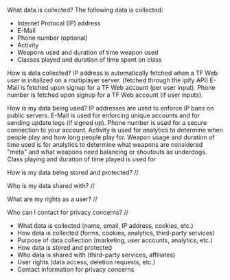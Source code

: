 What data is collected?
The following data is collected:
- Internet Protocal (IP) address
- E-Mail
- Phone number (optional)
- Activity
- Weapons used and duration of time weapon used
- Classes played and duration of time spent on class

How is data collected?
IP address is automatically fetched when a TF Web user is initalized on a multiplayer server. (fetched through the ipify API)
E-Mail is fetched upon signup for a TF Web account (per user input).
Phone number is fetched upon signup for a TF Web account (if user inputs).

How is my data being used?
IP addresses are used to enforce IP bans on public servers.
E-Mail is used for enforcing unique accounts and for sending update logs (if signed up).
Phone number is used for a secure connection to your account.
Activity is used for analytics to determine when people play and how long people play for.
Weapon usage and duration of time used is for analytics to determine what weapons are considered "meta" and what weapons need balancing or shoutouts as underdogs.
Class playing and duration of time played is used for

How is my data being stored and protected?
//

Who is my data shared with?
//

What are my rights as a user?
//

Who can I contact for privacy concerns?
//

- What data is collected (name, email, IP address, cookies, etc.)  
- How data is collected (forms, cookies, analytics, third-party services)  
- Purpose of data collection (marketing, user accounts, analytics, etc.)  
- How data is stored and protected  
- Who data is shared with (third-party services, affiliates)  
- User rights (data access, deletion requests, etc.)  
- Contact information for privacy concerns